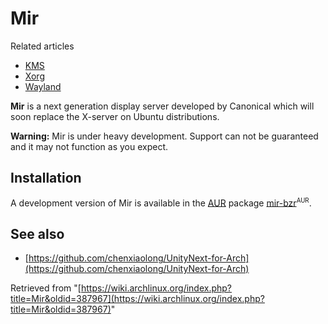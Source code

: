 # Mir

Related articles

*   [KMS](/index.php/KMS "KMS")
*   [Xorg](/index.php/Xorg "Xorg")
*   [Wayland](/index.php/Wayland "Wayland")

**Mir** is a next generation display server developed by Canonical which will soon replace the X-server on Ubuntu distributions.

**Warning:** Mir is under heavy development. Support can not be guaranteed and it may not function as you expect.

## Installation

A development version of Mir is available in the [AUR](/index.php/AUR "AUR") package [mir-bzr](https://aur.archlinux.org/packages/mir-bzr/)<sup><small>AUR</small></sup>.

## See also

*   [https://github.com/chenxiaolong/UnityNext-for-Arch](https://github.com/chenxiaolong/UnityNext-for-Arch)

Retrieved from "[https://wiki.archlinux.org/index.php?title=Mir&oldid=387967](https://wiki.archlinux.org/index.php?title=Mir&oldid=387967)"